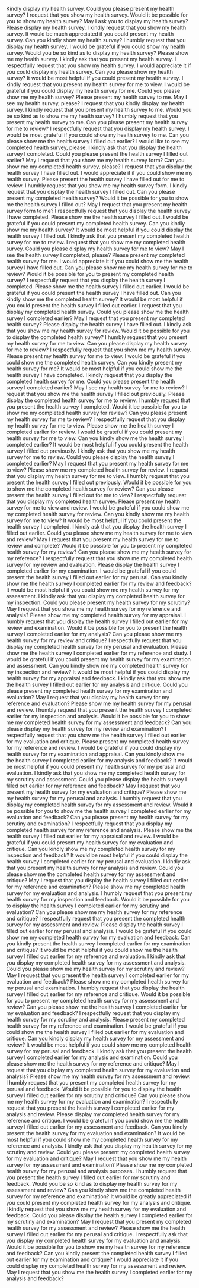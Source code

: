 Kindly display my health survey.
Could you please present my health survey?
I request that you show my health survey.
Would it be possible for you to show my health survey?
May I ask you to display my health survey?
Please display my health survey.
I kindly request that you show my health survey.
It would be much appreciated if you could present my health survey.
Can you kindly show my health survey?
I humbly request that you display my health survey.
I would be grateful if you could show my health survey.
Would you be so kind as to display my health survey?
Please show me my health survey.
I kindly ask that you present my health survey.
I respectfully request that you show my health survey.
I would appreciate it if you could display my health survey.
Can you please show my health survey?
It would be most helpful if you could present my health survey.
I kindly request that you present my health survey for me to view.
I would be grateful if you could display my health survey for me.
Could you please show me my health survey?
Please present my health survey to me.
May I see my health survey, please?
I request that you kindly display my health survey.
I kindly request that you present my health survey to me.
Would you be so kind as to show me my health survey?
I humbly request that you present my health survey to me.
Can you please present my health survey for me to review?
I respectfully request that you display my health survey.
I would be most grateful if you could show my health survey to me.
Can you please show me the health survey I filled out earlier?
I would like to see my completed health survey, please.
I kindly ask that you display the health survey I completed.
Could you please present the health survey I filled out earlier?
May I request that you show me my health survey form?
Can you show me my completed health survey, please?
I request that you display the health survey I have filled out.
I would appreciate it if you could show me my health survey.
Please present the health survey I have filled out for me to review.
I humbly request that you show me my health survey form.
I kindly request that you display the health survey I filled out.
Can you please present my completed health survey?
Would it be possible for you to show me the health survey I filled out?
May I request that you present my health survey form to me?
I respectfully request that you display the health survey I have completed.
Please show me the health survey I filled out.
I would be grateful if you could present my completed health survey.
Can you kindly show me my health survey?
It would be most helpful if you could display the health survey I filled out.
I kindly ask that you present my completed health survey for me to review.
I request that you show me my completed health survey.
Could you please display my health survey for me to view?
May I see the health survey I completed, please?
Please present my completed health survey for me.
I would appreciate it if you could show me the health survey I have filled out.
Can you please show me my health survey for me to review?
Would it be possible for you to present my completed health survey?
I respectfully request that you display the health survey I completed.
Please show me the health survey I filled out earlier.
I would be grateful if you could present the health survey I have filled out.
Can you kindly show me the completed health survey?
It would be most helpful if you could present the health survey I filled out earlier.
I request that you display my completed health survey.
Could you please show me the health survey I completed earlier?
May I request that you present my completed health survey?
Please display the health survey I have filled out.
I kindly ask that you show me my health survey for review.
Would it be possible for you to display the completed health survey?
I humbly request that you present my health survey for me to view.
Can you please display my health survey for me to review?
I respectfully request that you show me my health survey.
Please present my health survey for me to view.
I would be grateful if you could show me the completed health survey.
Can you kindly present my health survey for me?
It would be most helpful if you could show me the health survey I have completed.
I kindly request that you display the completed health survey for me.
Could you please present the health survey I completed earlier?
May I see my health survey for me to review?
I request that you show me the health survey I filled out previously.
Please display the completed health survey for me to review.
I humbly request that you present the health survey I completed.
Would it be possible for you to show me my completed health survey for review?
Can you please present my health survey for me to review?
I respectfully request that you display my health survey for me to view.
Please show me the health survey I completed earlier for review.
I would be grateful if you could present my health survey for me to view.
Can you kindly show me the health survey I completed earlier?
It would be most helpful if you could present the health survey I filled out previously.
I kindly ask that you show me my health survey for me to review.
Could you please display the health survey I completed earlier?
May I request that you present my health survey for me to view?
Please show me my completed health survey for review.
I request that you display my health survey for me to view.
I humbly request that you present the health survey I filled out previously.
Would it be possible for you to show me the completed health survey for review?
Can you please present the health survey I filled out for me to view?
I respectfully request that you display my completed health survey.
Please present my health survey for me to view and review.
I would be grateful if you could show me my completed health survey for review.
Can you kindly show me my health survey for me to view?
It would be most helpful if you could present the health survey I completed.
I kindly ask that you display the health survey I filled out earlier.
Could you please show me my health survey for me to view and review?
May I request that you present my health survey for me to review and complete?
Would it be possible for you to present my completed health survey for my review?
Can you please show me my health survey for my reference?
I respectfully request that you show me my completed health survey for my review and evaluation.
Please display the health survey I completed earlier for my examination.
I would be grateful if you could present the health survey I filled out earlier for my perusal.
Can you kindly show me the health survey I completed earlier for my review and feedback?
It would be most helpful if you could show me my health survey for my assessment.
I kindly ask that you display my completed health survey for my inspection.
Could you please present my health survey for my scrutiny?
May I request that you show me my health survey for my reference and analysis?
Please show me my completed health survey for my appraisal.
I humbly request that you display the health survey I filled out earlier for my review and examination.
Would it be possible for you to present the health survey I completed earlier for my analysis?
Can you please show me my health survey for my review and critique?
I respectfully request that you display my completed health survey for my perusal and evaluation.
Please show me the health survey I completed earlier for my reference and study.
I would be grateful if you could present my health survey for my examination and assessment.
Can you kindly show me my completed health survey for my inspection and review?
It would be most helpful if you could display my health survey for my appraisal and feedback.
I kindly ask that you show me the health survey I filled out earlier for my analysis and critique.
Could you please present my completed health survey for my examination and evaluation?
May I request that you display my health survey for my reference and evaluation?
Please show me my health survey for my perusal and review.
I humbly request that you present the health survey I completed earlier for my inspection and analysis.
Would it be possible for you to show me my completed health survey for my assessment and feedback?
Can you please display my health survey for my review and examination?
I respectfully request that you show me the health survey I filled out earlier for my evaluation and critique.
Please present my completed health survey for my reference and review.
I would be grateful if you could display my health survey for my examination and appraisal.
Can you kindly show me the health survey I completed earlier for my analysis and feedback?
It would be most helpful if you could present my health survey for my perusal and evaluation.
I kindly ask that you show me my completed health survey for my scrutiny and assessment.
Could you please display the health survey I filled out earlier for my reference and feedback?
May I request that you present my health survey for my evaluation and critique?
Please show me my health survey for my perusal and analysis.
I humbly request that you display my completed health survey for my assessment and review.
Would it be possible for you to show me the health survey I completed earlier for my evaluation and feedback?
Can you please present my health survey for my scrutiny and examination?
I respectfully request that you display my completed health survey for my reference and analysis.
Please show me the health survey I filled out earlier for my appraisal and review.
I would be grateful if you could present my health survey for my evaluation and critique.
Can you kindly show me my completed health survey for my inspection and feedback?
It would be most helpful if you could display the health survey I completed earlier for my perusal and evaluation.
I kindly ask that you present my health survey for my analysis and review.
Could you please show me the completed health survey for my assessment and critique?
May I request that you display the health survey I filled out earlier for my reference and examination?
Please show me my completed health survey for my evaluation and analysis.
I humbly request that you present my health survey for my inspection and feedback.
Would it be possible for you to display the health survey I completed earlier for my scrutiny and evaluation?
Can you please show me my health survey for my reference and critique?
I respectfully request that you present the completed health survey for my assessment and review.
Please display the health survey I filled out earlier for my perusal and analysis.
I would be grateful if you could show me my completed health survey for my evaluation and feedback.
Can you kindly present the health survey I completed earlier for my examination and critique?
It would be most helpful if you could show me the health survey I filled out earlier for my reference and evaluation.
I kindly ask that you display my completed health survey for my assessment and analysis.
Could you please show me my health survey for my scrutiny and review?
May I request that you present the health survey I completed earlier for my evaluation and feedback?
Please show me my completed health survey for my perusal and examination.
I humbly request that you display the health survey I filled out earlier for my reference and critique.
Would it be possible for you to present my completed health survey for my assessment and review?
Can you please show me the health survey I completed earlier for my evaluation and feedback?
I respectfully request that you display my health survey for my scrutiny and analysis.
Please present my completed health survey for my reference and examination.
I would be grateful if you could show me the health survey I filled out earlier for my evaluation and critique.
Can you kindly display my health survey for my assessment and review?
It would be most helpful if you could show me my completed health survey for my perusal and feedback.
I kindly ask that you present the health survey I completed earlier for my analysis and examination.
Could you please show me the health survey for my reference and critique?
May I request that you display my completed health survey for my evaluation and analysis?
Please show me my health survey for my assessment and review.
I humbly request that you present my completed health survey for my perusal and feedback.
Would it be possible for you to display the health survey I filled out earlier for my scrutiny and critique?
Can you please show me my health survey for my evaluation and examination?
I respectfully request that you present the health survey I completed earlier for my analysis and review.
Please display my completed health survey for my reference and critique.
I would be grateful if you could show me the health survey I filled out earlier for my assessment and feedback.
Can you kindly present the health survey for my evaluation and examination?
It would be most helpful if you could show me my completed health survey for my reference and analysis.
I kindly ask that you display my health survey for my scrutiny and review.
Could you please present my completed health survey for my evaluation and critique?
May I request that you show me my health survey for my assessment and examination?
Please show me my completed health survey for my perusal and analysis purposes.
I humbly request that you present the health survey I filled out earlier for my scrutiny and feedback.
Would you be so kind as to display my health survey for my assessment and review?
Can you kindly show me the completed health survey for my reference and examination?
It would be greatly appreciated if you could present my completed health survey for my analysis and critique.
I kindly request that you show me my health survey for my evaluation and feedback.
Could you please display the health survey I completed earlier for my scrutiny and examination?
May I request that you present my completed health survey for my assessment and review?
Please show me the health survey I filled out earlier for my perusal and critique.
I respectfully ask that you display my completed health survey for my evaluation and analysis.
Would it be possible for you to show me my health survey for my reference and feedback?
Can you kindly present the completed health survey I filled out earlier for my examination and critique?
I would appreciate it if you could display my completed health survey for my assessment and review.
May I request that you show me the health survey I completed earlier for my analysis and feedback?
